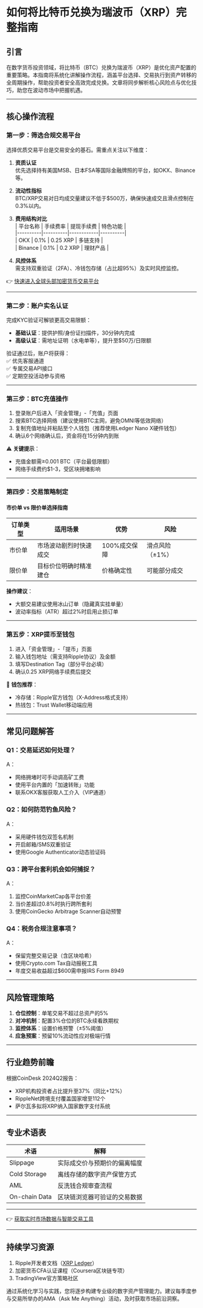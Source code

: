 # 如何将比特币兑换为瑞波币（XRP）完整指南

## 引言  
在数字货币投资领域，将比特币（BTC）兑换为瑞波币（XRP）是优化资产配置的重要策略。本指南将系统化讲解操作流程，涵盖平台选择、交易执行到资产转移的全周期操作，帮助投资者安全高效完成兑换。文章将同步解析核心风险点与优化技巧，助您在波动市场中把握机遇。

---

## 核心操作流程  

### 第一步：筛选合规交易平台  
选择优质交易平台是交易安全的基石。需重点关注以下维度：  

1. **资质认证**  
   优先选择持有美国MSB、日本FSA等国际金融牌照的平台，如OKX、Binance等。  

2. **流动性指标**  
   BTC/XRP交易对日均成交量建议不低于$500万，确保快速成交且滑点控制在0.3%以内。  

3. **费用结构对比**  
   | 平台名称 | 手续费率 | 提现手续费 | 特色功能 |  
   |----------|----------|------------|----------|  
   | OKX      | 0.1%     | 0.25 XRP   | 多链支持 |  
   | Binance  | 0.1%     | 0.2 XRP    | 理财产品 |  

4. **风控体系**  
   需支持双重验证（2FA）、冷钱包存储（占比超95%）及实时风控监控。  

👉 [快速进入全球头部加密货币交易平台](https://bit.ly/okx_welcome)  

---

### 第二步：账户实名认证  
完成KYC验证可解锁更高交易限额：  
- **基础认证**：提供护照/身份证扫描件，30分钟内完成  
- **高级认证**：需地址证明（水电单等），提升至$50万/日限额  

验证通过后，账户将获得：  
✅ 优先客服通道  
✅ 专属交易API接口  
✅ 定期空投活动参与资格  

---

### 第三步：BTC充值操作  
1. 登录账户后进入「资金管理」-「充值」页面  
2. 搜索BTC选择网络（建议使用BTC主网，避免OMNI等低效网络）  
3. 复制充值地址并粘贴至个人钱包（推荐使用Ledger Nano X硬件钱包）  
4. 确认6个网络确认后，资金将在15分钟内到账  

⚠️ **关键提示**：  
- 充值金额需≥0.001 BTC（平台最低限额）  
- 网络手续费约$1-3，受区块拥堵影响  

---

### 第四步：交易策略制定  
#### 市价单 vs 限价单选择指南  
| 订单类型   | 适用场景                 | 优势                | 风险                |  
|------------|--------------------------|---------------------|---------------------|  
| 市价单     | 市场波动剧烈时快速成交   | 100%成交保障        | 滑点风险（±1%）     |  
| 限价单     | 目标价位明确时精准建仓   | 价格确定性          | 可能部分成交        |  

**操作建议**：  
- 大额交易建议使用冰山订单（隐藏真实挂单量）  
- 波动率指标（ATR）超过2%时启用止损订单  

---

### 第五步：XRP提币至钱包  
1. 进入「资金管理」-「提币」页面  
2. 输入钱包地址（需支持Ripple协议）及金额  
3. 填写Destination Tag（部分平台必填）  
4. 确认0.25 XRP网络手续费后提交  

📌 **钱包推荐**：  
- 冷存储：Ripple官方钱包（X-Address格式支持）  
- 热钱包：Trust Wallet移动端应用  

---

## 常见问题解答  

### Q1：交易延迟如何处理？  
A：  
- 网络拥堵时可手动调高矿工费  
- 使用平台内置的「加速转账」功能  
- 联系OKX客服获取人工介入（VIP通道）  

### Q2：如何防范钓鱼风险？  
A：  
- 采用硬件钱包双签名机制  
- 开启邮箱/SMS双重验证  
- 使用Google Authenticator动态验证码  

### Q3：跨平台套利机会如何捕捉？  
A：  
1. 监控CoinMarketCap各平台价差  
2. 当价差超过0.8%时执行跨所套利  
3. 使用CoinGecko Arbitrage Scanner自动预警  

### Q4：税务合规注意事项？  
A：  
- 保留完整交易记录（含区块哈希）  
- 使用Crypto.com Tax自动报税工具  
- 年度交易收益超过$600需申报IRS Form 8949  

---

## 风险管理策略  
1. **仓位控制**：单笔交易不超过总资产的5%  
2. **对冲机制**：配置3%仓位的BTC永续看跌期权  
3. **监控体系**：设置价格预警（±5%阈值）  
4. **应急预案**：预留10%流动性应对极端行情  

---

## 行业趋势前瞻  
根据CoinDesk 2024Q2报告：  
- XRP机构投资者占比提升至37%（同比+12%）  
- RippleNet跨境支付覆盖国家增至112个  
- 萨尔瓦多拟将XRP纳入国家数字支付系统  

---

## 专业术语表  
| 术语         | 解释                          |  
|--------------|-------------------------------|  
| Slippage     | 实际成交价与预期价的偏离幅度  |  
| Cold Storage | 离线存储的数字资产保管方式    |  
| AML          | 反洗钱合规审查流程            |  
| On-chain Data| 区块链浏览器可验证的交易数据  |  

---

👉 [获取实时市场数据与智能交易工具](https://bit.ly/okx_welcome)  

---

## 持续学习资源  
1. Ripple开发者文档（[XRP Ledger](https://developers.ripple.com/)）  
2. 加密货币CFA认证课程（Coursera区块链专项）  
3. TradingView官方策略社区  

通过系统化学习与实践，您将逐步构建专业级的数字资产管理能力。建议每季度参与交易所举办的AMA（Ask Me Anything）活动，及时获取市场前沿洞察。